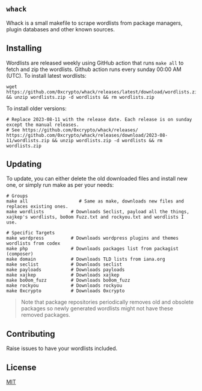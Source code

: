 ## `whack`
Whack is a small makefile to scrape wordlists from package managers, plugin databases and other known sources.

## Installing
Wordlists are released weekly using GitHub action that runs `make all` to fetch and zip the wordlists. Github action runs
every sunday 00:00 AM (UTC). To install latest wordlists:

```
wget https://github.com/0xcrypto/whack/releases/latest/download/wordlists.zip && unzip wordlists.zip -d wordlists && rm wordlists.zip
```

To install older versions:

```
# Replace 2023-08-11 with the release date. Each release is on sunday except the manual releases.
# See https://github.com/0xcrypto/whack/releases/
https://github.com/0xcrypto/whack/releases/download/2023-08-11/wordlists.zip && unzip wordlists.zip -d wordlists && rm wordlists.zip
```

## Updating
To update, you can either delete the old downloaded files and install new one, or simply run make as per your needs:

```
# Groups
make all                   # Same as make, downloads new files and replaces existing ones. 
make wordlists          # Downloads Seclist, payload all the things, xajkep's wordlists, bo0om Fuzz.txt and rockyou.txt and wordlists I use.

# Specific Targets
make wordpress          # Downloads wordpress plugins and themes wordlists from codex
make php                # Downloads packages list from packagist (composer)
make domain             # Downloads TLD lists from iana.org
make seclist            # Downloads seclist
make payloads           # Downloads payloads
make xajkep             # Downloads xajkep
make bo0om_fuzz         # Downloads bo0om_fuzz
make rockyou            # Downloads rockyou
make 0xcrypto           # Downloads 0xcrypto
```
> Note that package repositories periodically removes old and obsolete packages so newly generated wordlists might not have these removed packages.

## Contributing
Raise issues to have your wordlists included.

## License
[MIT](https://choosealicense.com/licenses/mit/)
